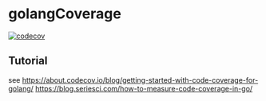 # golangCoverage

[![codecov](https://codecov.io/gh/dugalman/golangCoverage/branch/main/graph/badge.svg?token=2AR09WIPBR)](https://codecov.io/gh/dugalman/golangCoverage)

## Tutorial

see 
https://about.codecov.io/blog/getting-started-with-code-coverage-for-golang/
https://blog.seriesci.com/how-to-measure-code-coverage-in-go/